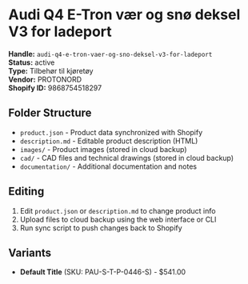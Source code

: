 # Audi Q4 E-Tron vær og snø deksel V3 for ladeport

**Handle:** `audi-q4-e-tron-vaer-og-sno-deksel-v3-for-ladeport`  
**Status:** active  
**Type:** Tilbehør til kjøretøy  
**Vendor:** PROTONORD  
**Shopify ID:** 9868754518297  

## Folder Structure

- `product.json` - Product data synchronized with Shopify
- `description.md` - Editable product description (HTML)
- `images/` - Product images (stored in cloud backup)
- `cad/` - CAD files and technical drawings (stored in cloud backup)
- `documentation/` - Additional documentation and notes

## Editing

1. Edit `product.json` or `description.md` to change product info
2. Upload files to cloud backup using the web interface or CLI
3. Run sync script to push changes back to Shopify

## Variants

- **Default Title** (SKU: PAU-S-T-P-0446-S) - $541.00
